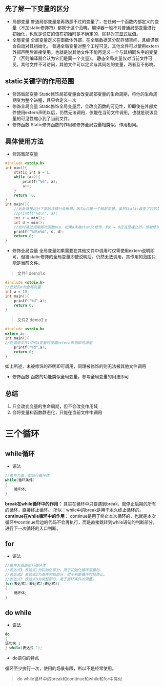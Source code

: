 ## 先了解一下变量的区分
 - 局部变量
普通局部变量是再熟悉不过的变量了，在任何一个函数内部定义的变量（不加static修饰符）都属于这个范畴。编译器一般不对普通局部变量进行初始化，也就是说它的值在初始时是不确定的，除非对其显式赋值。
 - 全局变量
全局变量定义在函数体外部，在全局数据区分配存储空间，且编译器会自动对其初始化。
普通全局变量对整个工程可见，其他文件可以使用extern外部声明后直接使用。也就是说其他文件不能再定义一个与其相同名字的变量了（否则编译器会认为它们是同一个变量）。
静态全局变量仅对当前文件可见，其他文件不可访问，其他文件可以定义与其同名的变量，两者互不影响。
## static关键字的作用范围
 - 修饰局部变量
 Static修饰局部变量会改变局部变量的生命周期，将他的生命周期变为整个进程，且只会定义一次
 - 修饰全局变量
 Static修饰全局变量后，会改变函数的可见性，即即使在外部文件使用extern声明以后，仍然无法调用，仅能在当前文件调用，也就是说该变量的可见性缩小到了当前文件。
 - 修饰函数
Static修饰函数的作用和修饰全局变量相类似，作用相同。
## 具体使用方法
- 修饰局部变量
```c
#include <stdio.h>
int min(){
	static int a = 1;
	while (a<2){
		printf("%d", a);
		a++;
	}
	return  0;
}
int main(){
	//此处直接运行下面的注释行会报错，因为a只是一个局部变量，虽然Static改变了它的生命周期，但是并未改变他的作用域。
	//printf("%d\n", a);
	int c = min();
	int d = min();
	//此时通过调用两次函数min，如果a未被static修饰，则c = d应当是成立的，但被修饰以后，a只会被定义一次，即第二次调用时，a已经时第一次循环后的值，为2，则第二次不会循环
	printf("%d\n%d", c, d);
	return 0;
}
```
- 修饰全局变量
全局变量如果需要在其他文件中调用时仅需使用extern说明即可，但被static修饰的全局变量即使说明后，仍然无法调用，其作用的范围只能是当前文件。
> 文件1 demo1.c
```c
#include <stdio.h>
//此处的a为全局变量
int a = 10;
int main(){
	printf("%d",a);
	return 0;
}
```
> 文件2 demo2.c
```c
#include <stdio.h>
extern a;
int main(){
//在调用文件1中的a变量时仅需extern声明即可调用
	printf("%d",a);
	return 0;
}
```
如上所述，未被修饰的声明即可调用，同理被修饰的则无法被其他文件调用
 - 修饰函数
函数的功能类似全局变量，参考全局变量的用法即可
## 总结
1. 只会改变变量的生命周期，但不会改变作用域
2. 会将变量和函数静态化，只能在当前文件中调用

# 三个循环

 ## while循环
 - 语法
```c
//条件为真，即运行循环体
while(循环条件)
{
	循环体;
}
```
**break在while循环中的作用：**
	其实在循环中只要遇到break，就停止后期的所有的循环，直接终止循环。 所以：while中的break是用于永久终止循环的。
**continue在while循环中的作用：**
	continue是用于终止本次循环的，也就是本次循环中continue后边的代码不会再执行，而是直接跳转到while语句的判断部分。进行下一次循环的入口判断。
## for
 - 语法
```c
//条件为真即运行循环体
//表达式1 表达式1为初始化部分，用于初始化循环变量的。 
//表达式2 表达式2为条件判断部分，用于判断循环时候终止。 
//表达式3 表达式3为调整部分，用于循环条件的调整。
for(表达式1;表达式2;表达式3)
{
	循环体;
}
```
## do while
 - 语法
```c
do
{
语句块 1
} while(表达式 1);
```
 - do语句的特点

循环至少执行一次，使用的场景有限，所以不是经常使用。

> do while循环中的break和continue和while和for中类似